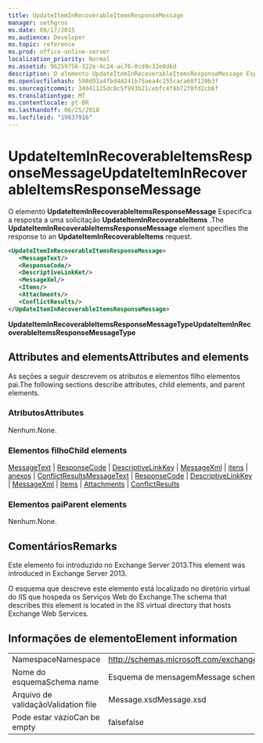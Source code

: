 ```yaml
---
title: UpdateItemInRecoverableItemsResponseMessage
manager: sethgros
ms.date: 09/17/2015
ms.audience: Developer
ms.topic: reference
ms.prod: office-online-server
localization_priority: Normal
ms.assetid: 96259756-322e-4c24-ac76-0cd9c32e0d6d
description: O elemento UpdateItemInRecoverableItemsResponseMessage Especifica a resposta a uma solicitação UpdateItemInRecoverableItems.
ms.openlocfilehash: 598d91a4fbd4d241b75aea4c155caca68f120b3f
ms.sourcegitcommit: 34041125dc8c5f993b21cebfc4f8b72f0fd2cb6f
ms.translationtype: MT
ms.contentlocale: pt-BR
ms.lasthandoff: 06/25/2018
ms.locfileid: "19837916"
---
```

# <a name="updateiteminrecoverableitemsresponsemessage"></a><span data-ttu-id="e16da-103">UpdateItemInRecoverableItemsResponseMessage</span><span class="sxs-lookup"><span data-stu-id="e16da-103">UpdateItemInRecoverableItemsResponseMessage</span></span>

<span data-ttu-id="e16da-104">O elemento **UpdateItemInRecoverableItemsResponseMessage** Especifica a resposta a uma solicitação **UpdateItemInRecoverableItems** .</span><span class="sxs-lookup"><span data-stu-id="e16da-104">The **UpdateItemInRecoverableItemsResponseMessage** element specifies the response to an **UpdateItemInRecoverableItems** request.</span></span> 
  
```XML
<UpdateItemInRecoverableItemsResponseMessage>
   <MessageText/>
   <ResponseCode/>
   <DescriptiveLinkKet/>
   <MessageXml/>
   <Items/>
   <Attachments/>
   <ConflictResults/>
</UpdateItemInRecoverableItemsResponseMessage>
```

 <span data-ttu-id="e16da-105">**UpdateItemInRecoverableItemsResponseMessageType**</span><span class="sxs-lookup"><span data-stu-id="e16da-105">**UpdateItemInRecoverableItemsResponseMessageType**</span></span>
## <a name="attributes-and-elements"></a><span data-ttu-id="e16da-106">Attributes and elements</span><span class="sxs-lookup"><span data-stu-id="e16da-106">Attributes and elements</span></span>

<span data-ttu-id="e16da-107">As seções a seguir descrevem os atributos e elementos filho elementos pai.</span><span class="sxs-lookup"><span data-stu-id="e16da-107">The following sections describe attributes, child elements, and parent elements.</span></span>
  
### <a name="attributes"></a><span data-ttu-id="e16da-108">Atributos</span><span class="sxs-lookup"><span data-stu-id="e16da-108">Attributes</span></span>

<span data-ttu-id="e16da-109">Nenhum.</span><span class="sxs-lookup"><span data-stu-id="e16da-109">None.</span></span>
  
### <a name="child-elements"></a><span data-ttu-id="e16da-110">Elementos filho</span><span class="sxs-lookup"><span data-stu-id="e16da-110">Child elements</span></span>

<span data-ttu-id="e16da-111">[MessageText](messagetext.md) | [ResponseCode](responsecode.md) | [DescriptiveLinkKey](descriptivelinkkey.md) | [MessageXml](messagexml.md) | [itens](items.md) | [anexos](attachments-ex15websvcsotherref.md) | [ConflictResults](conflictresults.md)</span><span class="sxs-lookup"><span data-stu-id="e16da-111">[MessageText](messagetext.md) | [ResponseCode](responsecode.md) | [DescriptiveLinkKey](descriptivelinkkey.md) | [MessageXml](messagexml.md) | [Items](items.md) | [Attachments](attachments-ex15websvcsotherref.md) | [ConflictResults](conflictresults.md)</span></span>
  
### <a name="parent-elements"></a><span data-ttu-id="e16da-112">Elementos pai</span><span class="sxs-lookup"><span data-stu-id="e16da-112">Parent elements</span></span>

<span data-ttu-id="e16da-113">Nenhum.</span><span class="sxs-lookup"><span data-stu-id="e16da-113">None.</span></span>
  
## <a name="remarks"></a><span data-ttu-id="e16da-114">Comentários</span><span class="sxs-lookup"><span data-stu-id="e16da-114">Remarks</span></span>

<span data-ttu-id="e16da-115">Este elemento foi introduzido no Exchange Server 2013.</span><span class="sxs-lookup"><span data-stu-id="e16da-115">This element was introduced in Exchange Server 2013.</span></span>
  
<span data-ttu-id="e16da-116">O esquema que descreve este elemento está localizado no diretório virtual do IIS que hospeda os Serviços Web do Exchange.</span><span class="sxs-lookup"><span data-stu-id="e16da-116">The schema that describes this element is located in the IIS virtual directory that hosts Exchange Web Services.</span></span>
  
## <a name="element-information"></a><span data-ttu-id="e16da-117">Informações de elemento</span><span class="sxs-lookup"><span data-stu-id="e16da-117">Element information</span></span>

|||
|:-----|:-----|
|<span data-ttu-id="e16da-118">Namespace</span><span class="sxs-lookup"><span data-stu-id="e16da-118">Namespace</span></span>  <br/> |http://schemas.microsoft.com/exchange/services/2006/message  <br/> |
|<span data-ttu-id="e16da-119">Nome do esquema</span><span class="sxs-lookup"><span data-stu-id="e16da-119">Schema name</span></span>  <br/> |<span data-ttu-id="e16da-120">Esquema de mensagem</span><span class="sxs-lookup"><span data-stu-id="e16da-120">Message schema</span></span>  <br/> |
|<span data-ttu-id="e16da-121">Arquivo de validação</span><span class="sxs-lookup"><span data-stu-id="e16da-121">Validation file</span></span>  <br/> |<span data-ttu-id="e16da-122">Message.xsd</span><span class="sxs-lookup"><span data-stu-id="e16da-122">Message.xsd</span></span>  <br/> |
|<span data-ttu-id="e16da-123">Pode estar vazio</span><span class="sxs-lookup"><span data-stu-id="e16da-123">Can be empty</span></span>  <br/> |<span data-ttu-id="e16da-124">false</span><span class="sxs-lookup"><span data-stu-id="e16da-124">false</span></span>  <br/> |
   


